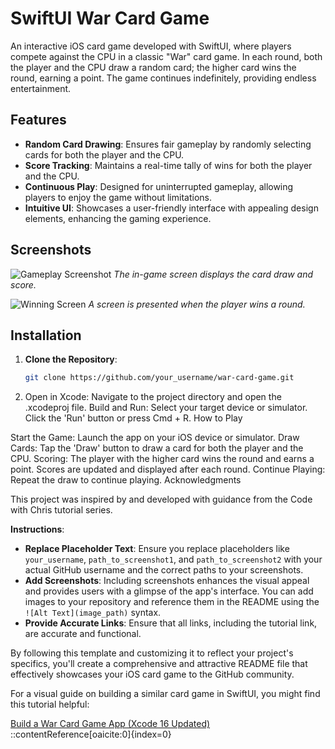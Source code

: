# SwiftUI War Card Game

An interactive iOS card game developed with SwiftUI, where players compete against the CPU in a classic "War" card game. In each round, both the player and the CPU draw a random card; the higher card wins the round, earning a point. The game continues indefinitely, providing endless entertainment.

## Features

- **Random Card Drawing**: Ensures fair gameplay by randomly selecting cards for both the player and the CPU.
- **Score Tracking**: Maintains a real-time tally of wins for both the player and the CPU.
- **Continuous Play**: Designed for uninterrupted gameplay, allowing players to enjoy the game without limitations.
- **Intuitive UI**: Showcases a user-friendly interface with appealing design elements, enhancing the gaming experience.

## Screenshots

![Gameplay Screenshot]()
*The in-game screen displays the card draw and score.*

![Winning Screen](path_to_screenshot2)
*A screen is presented when the player wins a round.*

## Installation

1. **Clone the Repository**:
   ```bash
   git clone https://github.com/your_username/war-card-game.git
2. Open in Xcode:
Navigate to the project directory and open the .xcodeproj file.
Build and Run:
Select your target device or simulator.
Click the 'Run' button or press Cmd + R.
How to Play

Start the Game:
Launch the app on your iOS device or simulator.
Draw Cards:
Tap the 'Draw' button to draw a card for both the player and the CPU.
Scoring:
The player with the higher card wins the round and earns a point.
Scores are updated and displayed after each round.
Continue Playing:
Repeat the draw to continue playing.
Acknowledgments

This project was inspired by and developed with guidance from the Code with Chris tutorial series.

**Instructions**:

- **Replace Placeholder Text**: Ensure you replace placeholders like `your_username`, `path_to_screenshot1`, and `path_to_screenshot2` with your actual GitHub username and the correct paths to your screenshots.
- **Add Screenshots**: Including screenshots enhances the visual appeal and provides users with a glimpse of the app's interface. You can add images to your repository and reference them in the README using the `![Alt Text](image_path)` syntax.
- **Provide Accurate Links**: Ensure that all links, including the tutorial link, are accurate and functional.

By following this template and customizing it to reflect your project's specifics, you'll create a comprehensive and attractive README file that effectively showcases your iOS card game to the GitHub community.

For a visual guide on building a similar card game in SwiftUI, you might find this tutorial helpful:

[Build a War Card Game App (Xcode 16 Updated)](https://www.youtube.com/watch?v=YmXMCTsn3xQ)
::contentReference[oaicite:0]{index=0}
 
